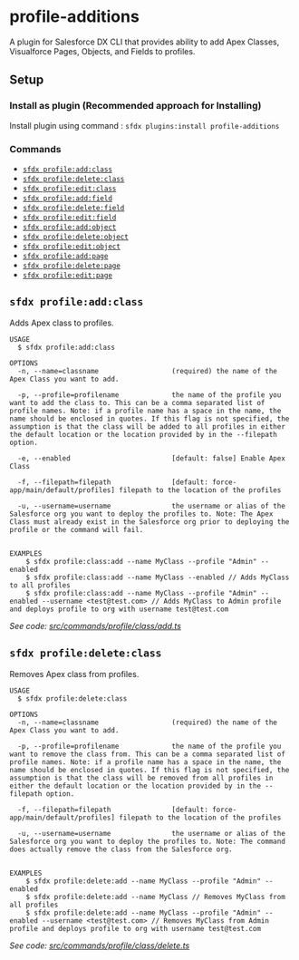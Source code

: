 # profile-additions

A plugin for Salesforce DX CLI that provides ability to add Apex Classes, Visualforce Pages, Objects, and Fields to profiles.

## Setup

### **Install as plugin (Recommended approach for Installing)**

Install plugin using command : `sfdx plugins:install profile-additions`

### **Commands**

- [`sfdx profile:add:class`](#sfdx-profileaddclass)
- [`sfdx profile:delete:class`](#sfdx-deleteclass)
- [`sfdx profile:edit:class`](#sfdx-editclass)
- [`sfdx profile:add:field`](#sfdx-addfield)
- [`sfdx profile:delete:field`](#sfdx-deletefield)
- [`sfdx profile:edit:field`](#sfdx-editfield)
- [`sfdx profile:add:object`](#sfdx-addobject)
- [`sfdx profile:delete:object`](#sfdx-deleteobject)
- [`sfdx profile:edit:object`](#sfdx-editobject)
- [`sfdx profile:add:page`](#sfdx-addpage)
- [`sfdx profile:delete:page`](#sfdx-deletepage)
- [`sfdx profile:edit:page`](#sfdx-editpage)

## `sfdx profile:add:class`

Adds Apex class to profiles.

```
USAGE
  $ sfdx profile:add:class

OPTIONS
  -n, --name=classname                  (required) the name of the Apex Class you want to add.

  -p, --profile=profilename             the name of the profile you want to add the class to. This can be a comma separated list of profile names. Note: if a profile name has a space in the name, the name should be enclosed in quotes. If this flag is not specified, the assumption is that the class will be added to all profiles in either the default location or the location provided by in the --filepath option.

  -e, --enabled                         [default: false] Enable Apex Class

  -f, --filepath=filepath               [default: force-app/main/default/profiles] filepath to the location of the profiles

  -u, --username=username               the username or alias of the Salesforce org you want to deploy the profiles to. Note: The Apex Class must already exist in the Salesforce org prior to deploying the profile or the command will fail.


EXAMPLES
    $ sfdx profile:class:add --name MyClass --profile "Admin" --enabled
    $ sfdx profile:class:add --name MyClass --enabled // Adds MyClass to all profiles
    $ sfdx profile:class:add --name MyClass --profile "Admin" --enabled --username <test@test.com> // Adds MyClass to Admin profile and deploys profile to org with username test@test.com
```

_See code: [src/commands/profile/class/add.ts](https://github.com/seanrussell/profile-plugin/blob/main/src/commands/profile/class/add.ts)_

## `sfdx profile:delete:class`

Removes Apex class from profiles.

```
USAGE
  $ sfdx profile:delete:class

OPTIONS
  -n, --name=classname                  (required) the name of the Apex Class you want to add.

  -p, --profile=profilename             the name of the profile you want to remove the class from. This can be a comma separated list of profile names. Note: if a profile name has a space in the name, the name should be enclosed in quotes. If this flag is not specified, the assumption is that the class will be removed from all profiles in either the default location or the location provided by in the --filepath option.

  -f, --filepath=filepath               [default: force-app/main/default/profiles] filepath to the location of the profiles

  -u, --username=username               the username or alias of the Salesforce org you want to deploy the profiles to. Note: The command does actually remove the class from the Salesforce org.


EXAMPLES
    $ sfdx profile:delete:add --name MyClass --profile "Admin" --enabled
    $ sfdx profile:delete:add --name MyClass // Removes MyClass from all profiles
    $ sfdx profile:delete:add --name MyClass --profile "Admin" --enabled --username <test@test.com> // Removes MyClass from Admin profile and deploys profile to org with username test@test.com
```

_See code: [src/commands/profile/class/delete.ts](https://github.com/seanrussell/profile-plugin/blob/main/src/commands/profile/class/delete.ts)_
